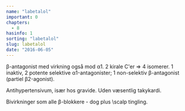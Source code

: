 ```yaml
---
name: "labetalol"
important: 0
chapters:  
  - 8
hasinfo: 1
sorting: "labetalol"
slug: labetalol
date: "2016-06-05"
---
```


β-antagonist med virkning også mod α1. 2 kirale C'er => 4 isomerer. 1 inaktiv, 2 potente selektive α1-antagonister; 1 non-selektiv β-antagonist (partiel β2-agonist). 

Antihypertensivum, især hos gravide. Uden væsentlig takykardi. 

Bivirkninger som alle β-blokkere - dog plus \scalp tingling\.
